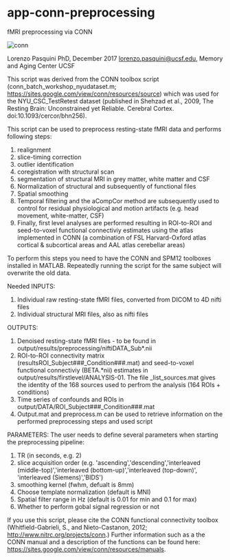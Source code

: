 # app-conn-preprocessing
fMRI preprocessing via CONN

![conn](https://raw.githubusercontent.com/soichih/app-conn-preprocessing/master/conn.jpg)

Lorenzo Pasquini PhD, December 2017 
lorenzo.pasquini@ucsf.edu, 
Memory and Aging Center UCSF

This script was derived from the CONN toolbox script
(conn_batch_workshop_nyudataset.m; https://sites.google.com/view/conn/resources/source) 
which was used for the NYU_CSC_TestRetest dataset 
(published in Shehzad et al., 2009, The Resting Brain: Unconstrained yet Reliable. Cerebral Cortex. doi:10.1093/cercor/bhn256).

This script can be used to preprocess resting-state fMRI data and performs following steps:
1. realignment
2. slice-timing correction
3. outlier identification
4. coregistration with structural scan
5. segmentation of structural MRI in grey matter, white matter and CSF
6. Normalization of structural and subsequently of functional files 
7. Spatial smoothing
8. Temporal filtering and the aCompCor method are subsequently used to control for residual physiological and motion artifacts (e.g. head movement, white-matter, CSF)
9. Finally, first level analyses are performed resulting in ROI-to-ROI and seed-to-voxel functional connectiviy estimates using the atlas implemented in CONN (a combination of FSL Harvard-Oxford atlas cortical & subcortical areas and AAL atlas cerebellar areas)

To perform this steps you need to have the CONN and SPM12 toolboxes installed in MATLAB. Repeatedly running the script for the same subject will overwrite the old data.

Needed INPUTS: 
1. Individual raw resting-state fMRI files, converted from DICOM to 4D nifti files 
2. Individual structural MRI files, also as nifti files

OUTPUTS:
1. Denoised resting-state fMRI files - to be found in output/results/preprocessing/niftiDATA_Sub*.nii
2. ROI-to-ROI connectivity matrix (resultsROI_Subject###_Condition###.mat) and seed-to-voxel functional connectiviy (BETA.*nii) estimates in output/results/firstlevel/ANALYSIS-01. The file _list_sources.mat gives the identity of the 168 sources used to perfrom the analysis (164 ROIs + conditions)
3. Time series of confounds and ROIs in output/DATA/ROI_Subject###_Condition###.mat
4. Output.mat and preprocess.m can be used to retrieve information on the performed preprocessing steps and used script

PARAMETERS:
The user needs to define several parameters when starting the preprocessing pipeline:
1. TR (in seconds, e.g. 2)
2. slice acquisition order (e.g. 'ascending','descending','interleaved (middle-top)','interleaved (bottom-up)','interleaved (top-down)', 'interleaved (Siemens)','BIDS')
3. smoothing kernel (fwhm, defualt is 8mm)
4. Choose template normalization (default is MNI)
5. Spatial filter range in Hz (default is 0.01 for min and 0.1 for max)
6. Whether to perform gobal signal regression or not

If you use this script, please cite the CONN functional connectivity toolbox (Whitfield-Gabrieli, S., and Nieto-Castanon, 2012; http://www.nitrc.org/projects/conn.)
Further information such as a the CONN manual and a description of the functions can be found here: https://sites.google.com/view/conn/resources/manuals. 
